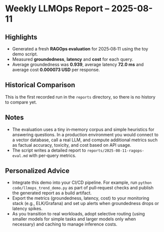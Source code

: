 # Weekly LLMOps Report – 2025-08-11

## Highlights

- Generated a fresh **RAGOps evaluation** for 2025‑08‑11 using the toy demo script.
- Measured **groundedness**, **latency** and **cost** for each query.
- Average groundedness was **0.939**, average latency **72.0 ms** and average cost **0.000073 USD** per response.

## Historical Comparison

This is the first recorded run in the `reports` directory, so there is no history to compare yet.

## Notes

- The evaluation uses a tiny in‑memory corpus and simple heuristics for answering questions.  In a production
  environment you would connect to a vector database, call a real LLM, and compute additional metrics such
  as factual accuracy, toxicity, and cost based on API usage.
- The script writes a detailed report to `reports/2025-08-11-ragops-eval.md` with per‑query metrics.

## Personalized Advice

- Integrate this demo into your CI/CD pipeline.  For example, run `python code/llmops_trend_demo.py` as part of
  pull‑request checks and publish the generated report as a build artifact.
- Export the metrics (groundedness, latency, cost) to your monitoring stack (e.g., ELK/Grafana) and set up alerts
  when groundedness drops or latency spikes.
- As you transition to real workloads, adopt selective routing (using smaller models for simple tasks and larger
  models only when necessary) and caching to manage inference costs.
